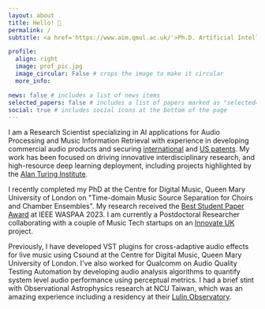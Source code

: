 ```yaml
---
layout: about
title: Hello! 👋
permalink: /
subtitle: <a href='https://www.aim.qmul.ac.uk/'>Ph.D. Artificial Intelligence and Music</a>

profile:
  align: right
  image: prof_pic.jpg
  image_circular: False # crops the image to make it circular
  more_info: 

news: false # includes a list of news items
selected_papers: false # includes a list of papers marked as "selected={true}"
social: true # includes social icons at the bottom of the page
---
```


I am a Research Scientist specializing in AI applications for Audio Processing and Music Information Retrieval with experience
in developing commercial audio products and securing <a href='https://worldwide.espacenet.com/patent/search/family/075690720/publication/WO2021216299A1?q=pn%3DWO2021216299A1'>international</a> and <a href='https://patents.google.com/patent/US11032662B2/en'>US patents</a>. My work has been focused on
driving innovative interdisciplinary research, and high-resource deep learning deployment, including projects highlighted by the <a href='https://www.flypig.co.uk/presentations/dlj-tl-is-jade-day-20241003.pdf'>Alan Turing Institute</a>.

I recently completed my PhD at the Centre for Digital Music, Queen Mary University of London on "Time-domain Music Source Separation for Choirs and Chamber Ensembles". My research received the <a href='https://www.c4dm.eecs.qmul.ac.uk/news/2023-10-25.WASPAA-2023_paper_awards/'>Best Student Paper Award</a> at IEEE WASPAA 2023. I am currently a Postdoctoral Researcher collaborating with a couple of Music Tech startups on an <a href='https://www.qmul.ac.uk/media/news/2024/se/ai-in-music-queen-mary-begins-new-research-partnerships-.html'>Innovate UK</a> project.

Previously, I have developed VST plugins for cross-adaptive audio effects for live music using Csound at the Centre for Digital Music, Queen Mary University of London. I've also worked for Qualcomm on Audio Quality Testing Automation by developing audio analysis algorithms to quantify system level audio performance using perceptual metrics. I had a brief stint with Observational Astrophysics research at NCU Taiwan, which was an amazing experience including a residency at their <a href='https://www.astro.ncu.edu.tw/observatory/index_e.php'> Lulin Observatory</a>. 
